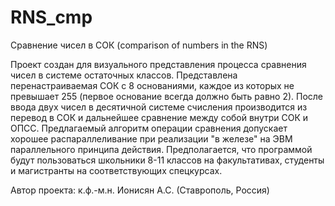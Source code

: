 # RNS_cmp
Сравнение чисел в СОК (comparison of numbers in the RNS)

Проект создан для визуального представления процесса сравнения чисел в системе остаточных классов.
Представлена перенастраиваемая СОК с 8 основаниями, каждое из которых не превышает 255 (первое основание всегда должно быть равно 2).
После ввода двух чисел в десятичной системе счисления производится из перевод в СОК и дальнейшее сравнение между собой внутри СОК и ОПСС. Предлагаемый алгоритм операции сравнения допускает хорошее распараллеливание при реализации "в железе" на ЭВМ параллельного принципа действия.
Предполагается, что программой будут пользоваться школьники 8-11 классов на факультативах, студенты и магистранты на соответствующих спецкурсах.

Автор проекта: к.ф.-м.н. Ионисян А.С. (Ставрополь, Россия)
